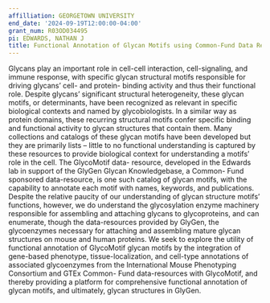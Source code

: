 ```yaml
---
affilliation: GEORGETOWN UNIVERSITY
end_date: '2024-09-19T12:00:00-04:00'
grant_num: R03OD034495
pi: EDWARDS, NATHAN J
title: Functional Annotation of Glycan Motifs using Common-Fund Data Resources
---
```

Glycans play an important role in cell-cell interaction, cell-signaling, and immune response, with specific glycan structural motifs responsible for driving glycans’ cell- and protein- binding activity and thus their functional role. Despite glycans’ significant structural heterogeneity, these glycan motifs, or determinants, have been recognized as relevant in specific biological contexts and named by glycobiologists. In a similar way as protein domains, these recurring structural motifs confer specific binding and functional activity to glycan structures that contain them. Many collections and catalogs of these glycan motifs have been developed but they are primarily lists – little to no functional understanding is captured by these resources to provide biological context for understanding a motifs’ role in the cell. The GlycoMotif data- resource, developed in the Edwards lab in support of the GlyGen Glycan Knowledgebase, a Common- Fund sponsored data-resource, is one such catalog of glycan motifs, with the capability to annotate each motif with names, keywords, and publications. Despite the relative paucity of our understanding of glycan structure motifs’ functions, however, we do understand the glycosylation enzyme machinery responsible for assembling and attaching glycans to glycoproteins, and can enumerate, though the data-resources provided by GlyGen, the glycoenzymes necessary for attaching and assembling mature glycan structures on mouse and human proteins. We seek to explore the utility of functional annotation of GlycoMotif glycan motifs by the integration of gene-based phenotype, tissue-localization, and cell-type annotations of associated glycoenzymes from the International Mouse Phenotyping Consortium and GTEx Common- Fund data-resources with GlycoMotif, and thereby providing a platform for comprehensive functional annotation of glycan motifs, and ultimately, glycan structures in GlyGen.
